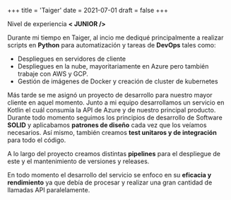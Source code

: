 +++
title = 'Taiger'
date = 2021-07-01
draft = false
+++

Nivel de experiencia **\< JUNIOR />**

Durante mi tiempo en Taiger, al incio me dediqué principalmente a realizar scripts en **Python** para automatización y tareas de **DevOps** tales como:

 - Despliegues en servidores de cliente
 - Despliegues en la nube, mayoritariamente en Azure pero también trabaje con AWS y GCP.
 - Gestión de imágenes de Docker y creación de cluster de kubernetes

Más tarde se me asignó un proyecto de desarrollo para nuestro mayor cliente en aquel momento. Junto a mi equipo desarrollamos un servicio en Kotlin el cuál consumía la API de Azure y de nuestro principal producto. Durante todo momento seguimos los principios de desarrollo de Software **SOLID** y aplicabamos **patrones de diseño** cada vez que los veíamos necesarios. Así mismo, también creamos **test unitaros y de integración** para todo el código. 

A lo largo del proyecto creamos distintas **pipelines** para el despliegue de este y el mantenimiento de versiones y releases. 

En todo momento el desarrollo del servicio se enfoco en su **eficacia y rendimiento** ya que debía de procesar y realizar una gran cantidad de llamadas API paralelamente.

